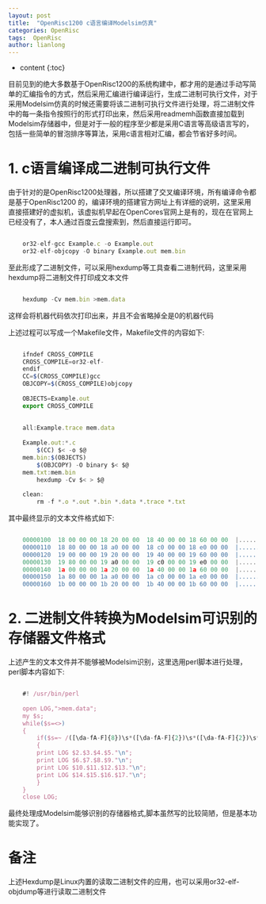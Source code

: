 ```yaml
---
layout: post
title:  "OpenRisc1200 c语言编译Modelsim仿真"
categories: OpenRisc
tags:  OpenRisc 
author: lianlong
---
```


* content
{:toc}

目前见到的绝大多数基于OpenRisc1200的系统构建中，都才用的是通过手动写简单的汇编指令的方式，然后采用汇编进行编译运行，生成二进制可执行文件，对于采用Modelsim仿真的时候还需要将该二进制可执行文件进行处理，将二进制文件中的每一条指令按照行的形式打印出来，然后采用readmemh函数直接加载到Modelsim存储器中，但是对于一般的程序至少都是采用C语言等高级语言写的，包括一些简单的冒泡排序等算法，采用c语言相对汇编，都会节省好多时间。

# 1. c语言编译成二进制可执行文件

由于针对的是OpenRisc1200处理器，所以搭建了交叉编译环境，所有编译命令都是基于OpenRisc1200 的，编译环境的搭建官方网址上有详细的说明，这里采用直接搭建好的虚拟机，该虚拟机早起在OpenCores官网上是有的，现在在官网上已经没有了，本人通过百度云盘搜索到，然后直接运行即可。

```javascript

	or32-elf-gcc Example.c -o Example.out
	or32-elf-objcopy -O binary Example.out mem.bin

```

至此形成了二进制文件，可以采用hexdump等工具查看二进制代码，这里采用hexdump将二进制文件打印成文本文件 

```javascript

	hexdump -Cv mem.bin >mem.data

```

这样会将机器代码依次打印出来，并且不会省略掉全是0的机器代码

上述过程可以写成一个Makefile文件，Makefile文件的内容如下:

```javascript

	ifndef CROSS_COMPILE
	CROSS_COMPILE=or32-elf-
	endif 
	CC=$(CROSS_COMPILE)gcc
	OBJCOPY=$(CROSS_COMPILE)objcopy
	
	OBJECTS=Example.out
	export CROSS_COMPILE
	
	
	all:Example.trace mem.data
	
	Example.out:*.c
		$(CC) $< -o $@
	mem.bin:$(OBJECTS)
		$(OBJCOPY) -O binary $< $@
	mem.txt:mem.bin
		hexdump -Cv $< > $@
	
	clean:
		rm -f *.o *.out *.bin *.data *.trace *.txt

```

其中最终显示的文本文件格式如下:

```javascript

	00000100  18 00 00 00 18 20 00 00  18 40 00 00 18 60 00 00  |..... ...@...`..|
	00000110  18 80 00 00 18 a0 00 00  18 c0 00 00 18 e0 00 00  |................|
	00000120  19 00 00 00 19 20 00 00  19 40 00 00 19 60 00 00  |..... ...@...`..|
	00000130  19 80 00 00 19 a0 00 00  19 c0 00 00 19 e0 00 00  |................|
	00000140  1a 00 00 00 1a 20 00 00  1a 40 00 00 1a 60 00 00  |..... ...@...`..|
	00000150  1a 80 00 00 1a a0 00 00  1a c0 00 00 1a e0 00 00  |................|
	00000160  1b 00 00 00 1b 20 00 00  1b 40 00 00 1b 60 00 00  |..... ...@...`..|

```



# 2. 二进制文件转换为Modelsim可识别的存储器文件格式

上述产生的文本文件并不能够被Modelsim识别，这里选用perl脚本进行处理，perl脚本内容如下:

```javascript

	#! /usr/bin/perl
	
	open LOG,">mem.data";
	my $s;
	while($s=<>)
	{
		if($s=~ /([\da-fA-F]{8})\s*([\da-fA-F]{2})\s*([\da-fA-F]{2})\s*([\da-fA-F]{2})\s*([\da-fA-F]{2})\s*([\da-fA-F]{2})\s*([\da-fA-F]{2})\s*([\da-fA-F]{2})\s*([\da-fA-F]{2})\s*([\da-fA-F]{2})\s*([\da-fA-F]{2})\s*([\da-fA-F]{2})\s*([\da-fA-F]{2})\s*([\da-fA-F]{2})\s*([\da-fA-F]{2})\s*([\da-fA-F]{2})\s*([\da-fA-F]{2})\s*/)
		{
		print LOG $2.$3.$4.$5."\n";
		print LOG $6.$7.$8.$9."\n";
		print LOG $10.$11.$12.$13."\n";
		print LOG $14.$15.$16.$17."\n";
		}
	}
	close LOG;

```

最终处理成Modelsim能够识别的存储器格式,脚本虽然写的比较简陋，但是基本功能实现了。

# 备注

上述Hexdump是Linux内置的读取二进制文件的应用，也可以采用or32-elf-objdump等进行读取二进制文件
